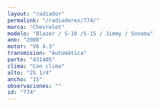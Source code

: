 ```yaml
---
layout: "radiador"
permalink: "/radiadores/774/"
marca: "Chevrolet"
modelo: "Blazer / S-10 /S-15 / Jimmy / Sonoma"
ano: "2000"
motor: "V6 4.3"
transmision: "Automática"
parte: "431405"
clima: "Con clima"
alto: "25 1/4"
ancho: "15"
observaciones: ""
id: "774"
---
```


